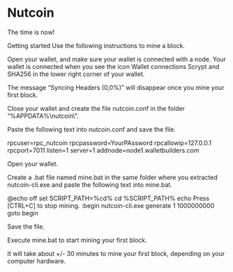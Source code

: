 # Nutcoin
The time is now!

Getting started
Use the following instructions to mine a block.

Open your wallet, and make sure your wallet is connected with a node. 
Your wallet is connected when you see the icon Wallet connections Scrypt and SHA256 in the lower right corner of your wallet.

The message “Syncing Headers (0,0%)” will disappear once you mine your first block.

Close your wallet and create the file nutcoin.conf in the folder “%APPDATA%\nutcoin\”.

Paste the following text into nutcoin.conf and save the file.

rpcuser=rpc_nutcoin
rpcpassword=YourPAssword
rpcallowip=127.0.0.1
rpcport=7011
listen=1
server=1
addnode=node1.walletbuilders.com

Open your wallet.

Create a .bat file named mine.bat in the same folder where you extracted nutcoin-cli.exe and paste the following text into mine.bat.

@echo off
set SCRIPT_PATH=%cd%
cd %SCRIPT_PATH%
echo Press [CTRL+C] to stop mining.
:begin
 nutcoin-cli.exe generate 1 1000000000
goto begin 

Save the file.

Execute mine.bat to start mining your first block.

It will take about +/- 30 minutes to mine your first block, depending on your computer hardware.
